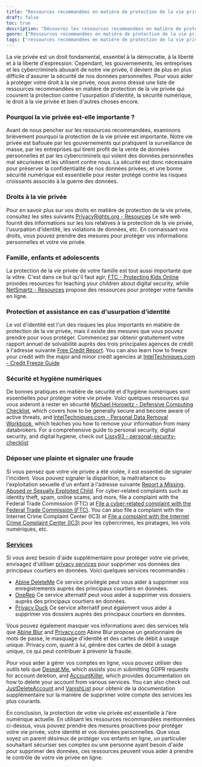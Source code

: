 ```yaml
---
title: "Ressources recommandées en matière de protection de la vie privée"
draft: false
toc: true
description: "Découvrez les ressources recommandées en matière de protection de la vie privée pour protéger vos droits, votre famille et vos informations personnelles, y compris la protection contre le vol d'identité, la sécurité numérique et le droit à la vie privée, afin de rester à l'abri des cybercriminels et de la surveillance de masse."
genre: ["Ressources recommandées en matière de protection de la vie privée", "Droits de la protection de la vie privée", "Protection contre le vol d'identité", "Sécurité numérique", "Cybercriminels", "Mass Surveillance", "Protection des données personnelles", "Vie privée de la famille", "Vie privée des enfants", "Vie privée des adolescents", "Hygiène de la sécurité numérique", "Rapport de crédit", "Gel du crédit", "Liste de contrôle pour l'informatique défensive", "Suppression des données personnelles", "Signalement des fraudes", "Services de protection de la vie privée", "Masquage des informations", "Gestion des comptes", "GDPR Requests", "Suppression de compte"]
tags: ["ressources recommandées en matière de protection de la vie privée", "droit à la vie privée", "protection contre l'usurpation d'identité", "sécurité numérique", "cybercriminels", "surveillance de masse", "données personnelles", "SimeonOnSecurity", "famille", "enfants", "adolescents", "hygiène de la sécurité numérique", "rapport de solvabilité", "gel du crédit", "liste de contrôle de l'informatique défensive", "suppression des données à caractère personnel", "déposer une plainte", "signaler une fraude", "services de protection de la vie privée", "informations de masquage", "gestion des comptes", "Demandes relatives au GDPR", "suppression du compte", "vie privée en ligne", "protection des données", "cybersécurité", "outils de protection de la vie privée", "protection de l'identité", "sécurité en ligne", "la sécurité des informations personnelles"]
---
```


La vie privée est un droit fondamental, essentiel à la démocratie, à la liberté et à la liberté d'expression. Cependant, les gouvernements, les entreprises et les cybercriminels abusant de notre vie privée, il devient de plus en plus difficile d'assurer la sécurité de nos données personnelles. Pour vous aider à protéger votre droit à la vie privée, nous avons dressé une liste de ressources recommandées en matière de protection de la vie privée qui couvrent la protection contre l'usurpation d'identité, la sécurité numérique, le droit à la vie privée et bien d'autres choses encore.

### Pourquoi la vie privée est-elle importante ?

Avant de nous pencher sur les ressources recommandées, examinons brièvement pourquoi la protection de la vie privée est importante. Notre vie privée est bafouée par les gouvernements qui pratiquent la surveillance de masse, par les entreprises qui tirent profit de la vente de données personnelles et par les cybercriminels qui volent des données personnelles mal sécurisées et les utilisent contre nous. La sécurité est donc nécessaire pour préserver la confidentialité de nos données privées, et une bonne sécurité numérique est essentielle pour rester protégé contre les risques croissants associés à la guerre des données.

### Droits à la vie privée

Pour en savoir plus sur vos droits en matière de protection de la vie privée, consultez les sites suivants [PrivacyRights.org - Resources](https://privacyrights.org/resources) Le site web fournit des informations sur les lois relatives à la protection de la vie privée, l'usurpation d'identité, les violations de données, etc. En connaissant vos droits, vous pouvez prendre des mesures pour protéger vos informations personnelles et votre vie privée.

### Famille, enfants et adolescents

La protection de la vie privée de votre famille est tout aussi importante que la vôtre. C'est dans ce but qu'il faut agir, [FTC - Protecting Kids Online](https://www.consumer.ftc.gov/topics/protecting-kids-online) provides resources for teaching your children about digital security, while [NetSmartz - Resources](https://www.missingkids.org/netsmartz/resources) propose des ressources pour protéger votre famille en ligne.

### Protection et assistance en cas d'usurpation d'identité

Le vol d'identité est l'un des risques les plus importants en matière de protection de la vie privée, mais il existe des mesures que vous pouvez prendre pour vous protéger. Commencez par obtenir gratuitement votre rapport annuel de solvabilité auprès des trois principales agences de crédit à l'adresse suivante [Free Credit Report](https://www.annualcreditreport.com/index.action). You can also learn how to freeze your credit with the major and minor credit agencies at [IntelTechniques.com - Credit Freeze Guide](https://inteltechniques.com/data/workbook.pdf)

### Sécurité et hygiène numériques

De bonnes pratiques en matière de sécurité et d'hygiène numériques sont essentielles pour protéger votre vie privée. Voici quelques ressources qui vous aideront à rester en sécurité [Michael Horowitz - Defensive Computing Checklist](https://defensivecomputingchecklist.com/), which covers how to be generally secure and become aware of active threats, and [IntelTechniques.com - Personal Data Removal Workbook](https://inteltechniques.com/data/workbook.pdf), which teaches you how to remove your information from many databrokers. For a comprehensive guide to personal security, digital security, and digital hygiene, check out [Lissy93 - personal-security-checklist](https://github.com/Lissy93/personal-security-checklist)

### Déposer une plainte et signaler une fraude

Si vous pensez que votre vie privée a été violée, il est essentiel de signaler l'incident. Vous pouvez signaler la disparition, la maltraitance ou l'exploitation sexuelle d'un enfant à l'adresse suivante [Report a Missing, Abused or Sexually Exploited Child](http://www.missingkids.com/Report). For cyber-related complaints such as identity theft, spam, online scams, and more, file a complaint with the Federal Trade Commission (FTC) at [File a cyber-related complaint with the Federal Trade Commission (FTC)](https://www.ftccomplaintassistant.gov/#&panel1-1). You can also file a complaint with the Internet Crime Complaint Center (IC3) at [File a complaint with the Internet Crime Complaint Center (IC3)](https://complaint.ic3.gov/default.aspx?) pour les cybercrimes, les piratages, les vols numériques, etc.

### [Services](https://simeononsecurity.com/recommendations/services/)

Si vous avez besoin d'aide supplémentaire pour protéger votre vie privée, envisagez d'utiliser [privacy services](https://simeononsecurity.com/recommendations/services/) pour supprimer vos données des principaux courtiers en données. Voici quelques services recommandés :

- [Abine DeleteMe](https://joindeleteme.com/refer?coupon=RFR-40867-7DWHR4) Ce service privilégié peut vous aider à supprimer vos enregistrements auprès des principaux courtiers en données.
- [OneRep](https://onerep.com) Ce service alternatif peut vous aider à supprimer vos dossiers auprès des principaux courtiers en données.
- [Privacy Duck](https://www.privacyduck.com/) Ce service alternatif peut également vous aider à supprimer vos dossiers auprès des principaux courtiers en données.

Vous pouvez également masquer vos informations avec des services tels que [Abine Blur](https://dnt.abine.com/#/ref_register/pC8ZbvQtt) and [Privacy.com](https://privacy.com/join/SU86Y) Abine Blur propose un gestionnaire de mots de passe, le masquage d'identité et des cartes de débit à usage unique. Privacy.com, quant à lui, génère des cartes de débit à usage unique, ce qui peut contribuer à prévenir la fraude.

Pour vous aider à gérer vos comptes en ligne, vous pouvez utiliser des outils tels que [Deseat.Me](https://app.deseat.me), which assists you in submitting GDPR requests for account deletion, and [AccountKiller](https://www.accountkiller.com/en), which provides documentation on how to delete your account from various services. You can also check out [JustDeleteAccount](https://www.justdeleteaccount.com/) and [VanishList](https://vanishlist.ml/) pour obtenir de la documentation supplémentaire sur la manière de supprimer votre compte des services les plus courants.

En conclusion, la protection de votre vie privée est essentielle à l'ère numérique actuelle. En utilisant les ressources recommandées mentionnées ci-dessus, vous pouvez prendre des mesures proactives pour protéger votre vie privée, votre identité et vos données personnelles. Que vous soyez un parent désireux de protéger vos enfants en ligne, un particulier souhaitant sécuriser ses comptes ou une personne ayant besoin d'aide pour supprimer des données, ces ressources peuvent vous aider à prendre le contrôle de votre vie privée en ligne.

